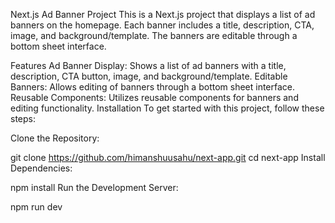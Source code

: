 Next.js Ad Banner Project
This is a Next.js project that displays a list of ad banners on the homepage. Each banner includes a title, description, CTA, image, and background/template. The banners are editable through a bottom sheet interface.

Features
Ad Banner Display: Shows a list of ad banners with a title, description, CTA button, image, and background/template.
Editable Banners: Allows editing of banners through a bottom sheet interface.
Reusable Components: Utilizes reusable components for banners and editing functionality.
Installation
To get started with this project, follow these steps:

Clone the Repository:


git clone https://github.com/himanshuusahu/next-app.git
cd next-app
Install Dependencies:

npm install
Run the Development Server:

npm run dev
